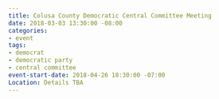 ```yaml
---
title: Colusa County Democratic Central Committee Meeting
date: 2018-03-03 13:30:00 -08:00
categories:
- event
tags:
- democrat
- democratic party
- central committee
event-start-date: 2018-04-26 18:30:00 -07:00
Location: Details TBA
---
```


